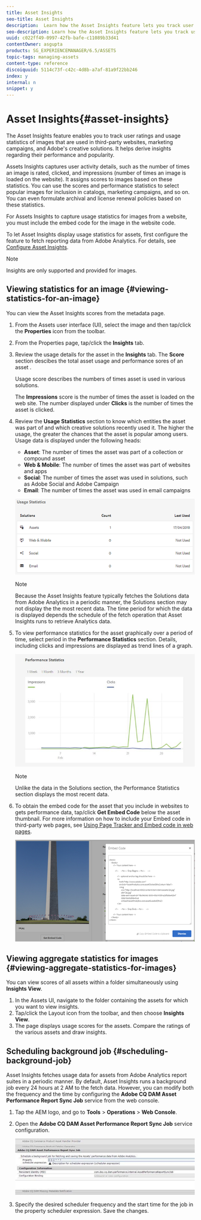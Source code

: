 ```yaml
---
title: Asset Insights
seo-title: Asset Insights
description:  Learn how the Asset Insights feature lets you track user ratings and usage statistics of images that are used in third-party websites, marketing campaigns, and Adobe's creative solutions.
seo-description: Learn how the Asset Insights feature lets you track user ratings and usage statistics of images that are used in third-party websites, marketing campaigns, and Adobe's creative solutions. Derive insights regarding asset performance and popularity.
uuid: c022ff49-0997-42fb-bafe-c11089b33d41
contentOwner: asgupta
products: SG_EXPERIENCEMANAGER/6.5/ASSETS
topic-tags: managing-assets
content-type: reference
discoiquuid: 5114c73f-c42c-4d8b-a7af-81a9f22bb246
index: y
internal: n
snippet: y
---
```


# Asset Insights{#asset-insights}

The Asset Insights feature enables you to track user ratings and usage statistics of images that are used in third-party websites, marketing campaigns, and Adobe's creative solutions. It helps derive insights regarding their performance and popularity.

Assets Insights captures user activity details, such as the number of times an image is rated, clicked, and impressions (number of times an image is loaded on the website). It assigns scores to images based on these statistics. You can use the scores and performance statistics to select popular images for inclusion in catalogs, marketing campaigns, and so on. You can even formulate archival and license renewal policies based on these statistics.

For Assets Insights to capture usage statistics for images from a website, you must include the embed code for the image in the website code.

To let Asset Insights display usage statistics for assets, first configure the feature to fetch reporting data from Adobe Analytics. For details, see [Configure Asset Insights](../../../6-5/assets/using/touch-ui-configuring-asset-insights.md).

>[!NOTE]
>
>Insights are only supported and provided for images.

## Viewing statistics for an image {#viewing-statistics-for-an-image}

You can view the Asset Insights scores from the metadata page.

1. From the Assets user interface (UI), select the image and then tap/click the **Properties** icon from the toolbar.
1. From the Properties page, tap/click the **Insights** tab.
1. Review the usage details for the asset in the **Insights** tab. The **Score** section descibes the total asset usage and performance sores of an asset .

   Usage score describes the numbers of times asset is used in various solutions.

   The **Impressions** score is the number of times the asset is loaded on the web site. The number displayed under **Clicks** is the number of times the asset is clicked.

1. Review the **Usage Statistics** section to know which entities the asset was part of and which creative solutions recently used it. The higher the usage, the greater the chances that the asset is popular among users. Usage data is displayed under the following heads:

    * **Asset**: The number of times the asset was part of a collection or compound asset
    * **Web & Mobile**: The number of times the asset was part of websites and apps
    * **Social**: The number of times the asset was used in solutions, such as Adobe Social and Adobe Campaign
    * **Email**: The number of times the asset was used in email campaigns

   ![](assets/usage_statistics.png)

   >[!NOTE]
   >
   >Because the Asset Insights feature typically fetches the Solutions data from Adobe Analytics in a periodic manner, the Solutions section may not display the the most recent data. The time period for which the data is displayed depends the schedule of the fetch operation that Asset Insights runs to retrieve Analytics data.

1. To view performance statistics for the asset graphically over a period of time, select period in the **Performance Statistics** section. Details, including clicks and impressions are displayed as trend lines of a graph. 

   ![](assets/chlimage_1.jpeg)

   >[!NOTE]
   >
   >Unlike the data in the Solutions section, the Performance Statistics section displays the most recent data.

1. To obtain the embed code for the asset that you include in websites to gets performance data, tap/click **Get Embed Code** below the asset thumbnail. For more information on how to include your Embed code in third-party web pages, see [Using Page Tracker and Embed code in web pages](/6-5/assets/using/touch-ui-using-page-tracker.md).

   ![](assets/chlimage_1-80.png)

## Viewing aggregate statistics for images {#viewing-aggregate-statistics-for-images}

You can view scores of all assets within a folder simultaneously using **Insights View**.

1. In the Assets UI, navigate to the folder containing the assets for which you want to view insights.
1. Tap/click the Layout icon from the toolbar, and then choose **Insights View**.
1. The page displays usage scores for the assets. Compare the ratings of the various assets and draw insights.

## Scheduling background job {#scheduling-background-job}

Asset Insights fetches usage data for assets from Adobe Analytics report suites in a periodic manner. By default, Asset Insights runs a background job every 24 hours at 2 AM to the fetch data. However, you can modify both the frequency and the time by configuring the **Adobe CQ DAM Asset Performance Report Sync Job** service from the web console.

1. Tap the AEM logo, and go to **Tools** &gt; **Operations** &gt; **Web Console**.
1. Open the **Adobe CQ DAM Asset Performance Report Sync Job** service configuration.

   ![](assets/chlimage_1-81.png)

1. Specify the desired scheduler frequency and the start time for the job in the property scheduler expression. Save the changes.

